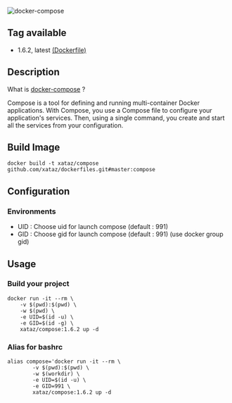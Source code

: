 ![docker-compose](https://raw.githubusercontent.com/docker/compose/master/logo.png)

## Tag available
* 1.6.2, latest [(Dockerfile)](https://github.com/xataz/dockerfiles/tree/master/compose/Dockerfile)

## Description
What is [docker-compose](https://github.com/docker/compose) ?

Compose is a tool for defining and running multi-container Docker applications. With Compose, you use a Compose file to configure your application's services. Then, using a single command, you create and start all the services from your configuration.

## Build Image

```shell
docker build -t xataz/compose github.com/xataz/dockerfiles.git#master:compose
```

## Configuration
### Environments
* UID : Choose uid for launch compose (default : 991)
* GID : Choose gid for launch compose (default : 991) (use docker group gid)

## Usage
### Build your project
```shell
docker run -it --rm \
    -v $(pwd):$(pwd) \
    -w $(pwd) \
    -e UID=$(id -u) \
    -e GID=$(id -g) \
    xataz/compose:1.6.2 up -d
```

### Alias for bashrc
```shell
alias compose='docker run -it --rm \
        -v $(pwd):$(pwd) \
        -w $(workdir) \
        -e UID=$(id -u) \
        -e GID=991 \
        xataz/compose:1.6.2 up -d
```

